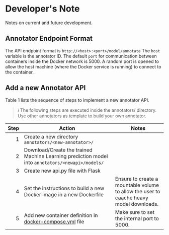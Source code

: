 # Developer's Note

Notes on current and future development.

## Annotator Endpoint Format

The API endpoint format is `http://<host>:<port>/model/annotate`
The `host` variable is the annotator ID.
The default `port` for communication between containers inside the Docker network is 5000.
A random port is opened to allow the host machine (where the Docker service is running) to connect to the container.

## Add a new Annotator API

Table 1 lists the sequence of steps to implement a new annotator API.

> :information_source: The following steps are executed inside the annotators/ directory.
> Use other annotators as template to build your own annotator.

|Step|Action|Notes|
|---:|------|-----|
|1|Create a new directory `annotators/<new-annotator>/`| |
|2|Download/Create the trained Machine Learning prediction model into `annotators/<newapi>/models/`| |
|3|Create new api.py file with Flask| |
|4|Set the instructions to build a new Docker image in a new Dockerfile|Ensure to create a mountable volume to allow the user to caache heavy model downloads.|
|5|Add new container definition in [docker-compose.yml](../docker-compose.yml) file|Make sure to set the internal port to 5000.|

